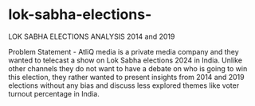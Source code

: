 # lok-sabha-elections-
LOK SABHA ELECTIONS ANALYSIS 2014 and 2019

Problem Statement - AtliQ media is a private media company and they wanted to telecast a show on Lok Sabha elections 2024 in India. Unlike other channels they do not want to have a debate on who is going to win this election, they rather wanted to present insights from 2014 and 2019 elections without any bias and discuss less explored themes like voter turnout percentage in India.

